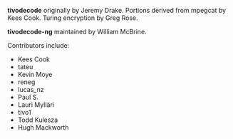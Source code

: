 __tivodecode__ originally by Jeremy Drake. Portions derived from mpegcat
by Kees Cook. Turing encryption by Greg Rose.

__tivodecode-ng__ maintained by William McBrine.

Contributors include:

- Kees Cook
- tateu
- Kevin Moye
- reneg
- lucas_nz
- Paul S.
- Lauri Mylläri
- tivo1
- Todd Kulesza
- Hugh Mackworth
